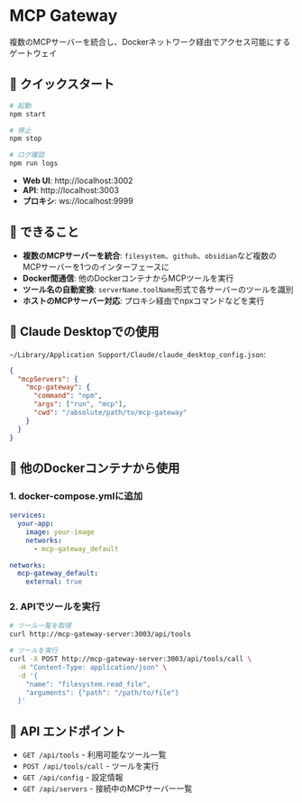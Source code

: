 # MCP Gateway

複数のMCPサーバーを統合し、Dockerネットワーク経由でアクセス可能にするゲートウェイ

## 🚀 クイックスタート

```bash
# 起動
npm start

# 停止
npm stop

# ログ確認
npm run logs
```

- **Web UI**: http://localhost:3002
- **API**: http://localhost:3003
- **プロキシ**: ws://localhost:9999

## 🎯 できること

- **複数のMCPサーバーを統合**: `filesystem`、`github`、`obsidian`など複数のMCPサーバーを1つのインターフェースに
- **Docker間通信**: 他のDockerコンテナからMCPツールを実行
- **ツール名の自動変換**: `serverName.toolName`形式で各サーバーのツールを識別
- **ホストのMCPサーバー対応**: プロキシ経由でnpxコマンドなどを実行

## 🤖 Claude Desktopでの使用

`~/Library/Application Support/Claude/claude_desktop_config.json`:
```json
{
  "mcpServers": {
    "mcp-gateway": {
      "command": "npm",
      "args": ["run", "mcp"],
      "cwd": "/absolute/path/to/mcp-gateway"
    }
  }
}
```

## 🐳 他のDockerコンテナから使用

### 1. docker-compose.ymlに追加
```yaml
services:
  your-app:
    image: your-image
    networks:
      - mcp-gateway_default

networks:
  mcp-gateway_default:
    external: true
```

### 2. APIでツールを実行
```bash
# ツール一覧を取得
curl http://mcp-gateway-server:3003/api/tools

# ツールを実行
curl -X POST http://mcp-gateway-server:3003/api/tools/call \
  -H "Content-Type: application/json" \
  -d '{
    "name": "filesystem.read_file",
    "arguments": {"path": "/path/to/file"}
  }'
```

## 📡 API エンドポイント

- `GET /api/tools` - 利用可能なツール一覧
- `POST /api/tools/call` - ツールを実行
- `GET /api/config` - 設定情報
- `GET /api/servers` - 接続中のMCPサーバー一覧




